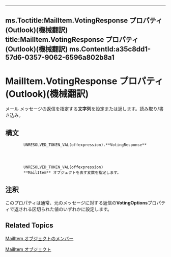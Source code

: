 

---
ms.Toctitle:MailItem.VotingResponse プロパティ (Outlook)(機械翻訳)
title:MailItem.VotingResponse プロパティ (Outlook)(機械翻訳)
ms.ContentId:a35c8dd1-57d6-0357-9062-6596a802b8a1
---
# MailItem.VotingResponse プロパティ (Outlook)(機械翻訳)




メール メッセージの返信を指定する**文字列**を設定または返します。読み取り/書き込み。

## 構文

            UNRESOLVED_TOKEN_VAL(offexpression).**VotingResponse**




            UNRESOLVED_TOKEN_VAL(offexpression)
            **MailItem** オブジェクトを表す変数を指定します。



## 注釈
このプロパティは通常、元のメッセージに対する返信の**VotingOptions**プロパティで返される区切られた値のいずれかに設定します。



## Related Topics

[MailItem オブジェクトのメンバー](1094d7df-ee80-a4b0-5a21-db2979506e6b.md)

[MailItem オブジェクト](14197346-05d2-0250-fa4c-4a6b07daf25f.md)




